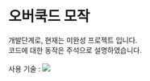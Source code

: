 
# 오버쿡드 모작
개발단계로, 현재는 미완성 프로젝트 입니다.<br/>코드에 대한 동작은 주석으로 설명하였습니다.
<br/><br/>
사용 기술 : <img src="https://img.shields.io/badge/Unity-FFFFFF?style=flat-square&logo=Unity&logoColor=000000"/>
